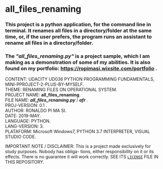 # all_files_renaming  

### This project is a python application, for the command line in terminal. It renames all files in a directory/folder at the same time, or, if the user prefers, the program runs an assistant to rename all files in a directory/folder.  

### The **_"all_files_renaming.py"_** is a project sample, which I am making as a demonstration of some of my abilities. It is also found on my portfolio: https://ropimasi.wixsite.com/portfolio .  

CONTENT: UDACITY UD036 PYTHON PROGRAMMING FUNDAMENTALS, MINI-PPROJECT-2-PLUS-BY-MYSELF.  
THEME: RENAMING FILES ON OPERATIONAL SYSTEM.  
PROJECT NAME: **all_files_renaming**.  
FILE NAME: **_all_files_renaming.py_** / **_afr_** .  
PROJ-VERSION: 0.1 .  
AUTHOR: RONALDO PI MA SI.  
DATE: 2019-MAY.  
LANGUAGE: PYTHON.  
LANG-VERSION: 3.  
PLATAFORM: Microsoft Windows7, PYTHON 3.7 INTERPRETER, VISUAL STUDIO CODE.  

IMPORTANT NOTE / DISCLAIMER:
This is a project made exclusively for study purposes. Nobody has obliga-
tions, either responsibility on it or its effects. There is no guarantee
it will work correctly. SEE ITS [`LICENSE`](https://raw.githubusercontent.com/ROPIMASI/all_files_renaming/master/LICENSE) FILE IN THIS REPOSITORY.  

